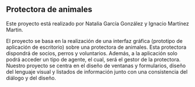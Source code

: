 ## Protectora de animales
Este proyecto está realizado por Natalia García González y Ignacio Martínez Martin.

El proyecto se basa en la realización de una interfaz gráfica (prototipo de aplicación de escritorio) sobre una protectora de animales. Esta protectora dispondrá de socios, perros y voluntarios. Además, a la aplicación solo podrá acceder un tipo de agente, el cual, será el gestor de la protectora. Nuestro proyecto se centra en el diseño de ventanas y formularios, diseño del lenguaje visual y listados de información junto con una consistencia del diálogo y del diseño.
